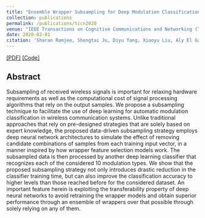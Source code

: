 ```yaml
---
title: "Ensemble Wrapper Subsampling for Deep Modulation Classification"
collection: publications
permalink: /publications/tccn2020
venue: "IEEE Transactions on Cognitive Communications and Networking (TCCN)"
date: 2020-02-01
citation: 'Sharan Ramjee, Shengtai Ju, Diyu Yang, Xiaoyu Liu, Aly El Gamal, Yonina C. Eldar. “Ensemble Wrapper Subsampling for Deep Modulation Classification”. Submitted to IEEE Transactions on Cognitive Communications and Networking (TCCN), May. 2020'
---
```

[[PDF]](https://sharanramjee.github.io/files/tccn2020.pdf)
[[Code]](https://github.com/dl4amc/dds)

## Abstract
Subsampling of received wireless signals is important for relaxing hardware requirements as well as the computational cost of signal processing algorithms that rely on the output samples. We propose a subsampling technique to facilitate the use of deep learning for automatic modulation classification in wireless communication systems. Unlike traditional approaches that rely on pre-designed strategies that are solely based on expert knowledge, the proposed data-driven subsampling strategy employs deep neural network architectures to simulate the effect of removing candidate combinations of samples from each training input vector, in a manner inspired by how wrapper feature selection models work. The subsampled data is then processed by another deep learning classifier that recognizes each of the considered 10 modulation types. We show that the proposed subsampling strategy not only introduces drastic reduction in the classifier training time, but can also improve the classification accuracy to higher levels than those reached before for the considered dataset. An important feature herein is exploiting the transferability property of deep neural networks to avoid retraining the wrapper models and obtain superior performance through an ensemble of wrappers over that possible through solely relying on any of them.
